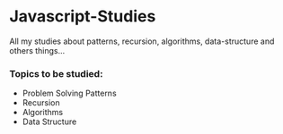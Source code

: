 # Javascript-Studies
 All my studies about patterns, recursion, algorithms, data-structure and others things...

 ### Topics to be studied:
 * Problem Solving Patterns
 * Recursion
 * Algorithms
 * Data Structure
